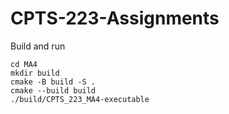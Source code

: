 # CPTS-223-Assignments

Build and run

```
cd MA4
mkdir build
cmake -B build -S .
cmake --build build
./build/CPTS_223_MA4-executable
```